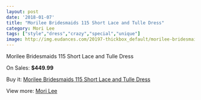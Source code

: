 ```yaml
---
layout: post
date: '2018-01-07'
title: "Morilee Bridesmaids 115 Short Lace and Tulle Dress"
category: Mori Lee
tags: ["style","dress","crazy","special","unique"]
image: http://img.eudances.com/20197-thickbox_default/morilee-bridesmaids-115-short-lace-and-tulle-dress.jpg
---
```

Morilee Bridesmaids 115 Short Lace and Tulle Dress

On Sales: **$449.99**
<a href="https://www.eudances.com/en/mori-lee/6051-morilee-bridesmaids-115-short-lace-and-tulle-dress.html"><amp-img layout="responsive" width="600" height="600" src="//img.eudances.com/20197-thickbox_default/morilee-bridesmaids-115-short-lace-and-tulle-dress.jpg" alt="Morilee Bridesmaids 115 Short Lace and Tulle Dress 0" /></a>
<a href="https://www.eudances.com/en/mori-lee/6051-morilee-bridesmaids-115-short-lace-and-tulle-dress.html"><amp-img layout="responsive" width="600" height="600" src="//img.eudances.com/20200-thickbox_default/morilee-bridesmaids-115-short-lace-and-tulle-dress.jpg" alt="Morilee Bridesmaids 115 Short Lace and Tulle Dress 1" /></a>
<a href="https://www.eudances.com/en/mori-lee/6051-morilee-bridesmaids-115-short-lace-and-tulle-dress.html"><amp-img layout="responsive" width="600" height="600" src="//img.eudances.com/20199-thickbox_default/morilee-bridesmaids-115-short-lace-and-tulle-dress.jpg" alt="Morilee Bridesmaids 115 Short Lace and Tulle Dress 2" /></a>
<a href="https://www.eudances.com/en/mori-lee/6051-morilee-bridesmaids-115-short-lace-and-tulle-dress.html"><amp-img layout="responsive" width="600" height="600" src="//img.eudances.com/20198-thickbox_default/morilee-bridesmaids-115-short-lace-and-tulle-dress.jpg" alt="Morilee Bridesmaids 115 Short Lace and Tulle Dress 3" /></a>

Buy it: [Morilee Bridesmaids 115 Short Lace and Tulle Dress](https://www.eudances.com/en/mori-lee/6051-morilee-bridesmaids-115-short-lace-and-tulle-dress.html "Morilee Bridesmaids 115 Short Lace and Tulle Dress")

View more: [Mori Lee](https://www.eudances.com/en/65-mori-lee "Mori Lee")